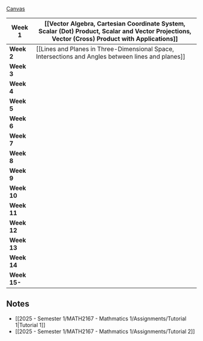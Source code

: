 [Canvas](https://rmit.instructure.com/courses/143087)

| **Week 1**   | [[Vector Algebra, Cartesian Coordinate System, Scalar (Dot) Product, Scalar and Vector Projections, Vector (Cross) Product with Applications]] |
| ------------ | ---------------------------------------------------------------------------------------------------------------------------------------------- |
| **Week 2**   | [[Lines and Planes in Three-Dimensional Space, Intersections and Angles between lines and planes]]                                             |
| **Week 3**   |                                                                                                                                                |
| **Week 4**   |                                                                                                                                                |
| **Week 5**   |                                                                                                                                                |
| **Week 6**   |                                                                                                                                                |
| **Week 7**   |                                                                                                                                                |
| **Week 8**   |                                                                                                                                                |
| **Week 9**   |                                                                                                                                                |
| **Week 10**  |                                                                                                                                                |
| **Week 11**  |                                                                                                                                                |
| **Week 12**  |                                                                                                                                                |
| **Week 13**  |                                                                                                                                                |
| **Week 14**  |                                                                                                                                                |
| **Week 15-** |                                                                                                                                                |

## Notes

- [[2025 - Semester 1/MATH2167 - Mathmatics 1/Assignments/Tutorial 1|Tutorial 1]]
- [[2025 - Semester 1/MATH2167 - Mathmatics 1/Assignments/Tutorial 2]]